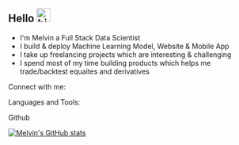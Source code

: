 ## Hello <img src="https://user-images.githubusercontent.com/1303154/88677602-1635ba80-d120-11ea-84d8-d263ba5fc3c0.gif" width="28px" alt="hi">

- I'm Melvin a Full Stack Data Scientist
- I build & deploy Machine Learning Model, Website & Mobile App
- I take up freelancing projects which are interesting & challenging 
- I spend most of my time building products which helps me trade/backtest equaites and derivatives 

Connect with me:


Languages and Tools:


Github 

[![Melvin's GitHub stats](https://github-readme-stats.vercel.app/api?username=melvinroy&count_private=true)](https://github.com/melvinroy/github-readme-stats)
